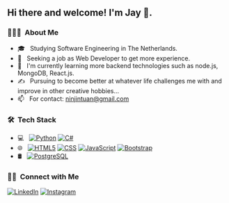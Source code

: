 <h2> Hi there and welcome! I'm Jay 👋.</h2>

<h3> 👨🏻‍💻 &nbsp;About Me </h3>

- 🎓 &nbsp; Studying Software Engineering in The Netherlands.
- 💼 &nbsp; Seeking a job as Web Developer to get more experience.
- 🌱 &nbsp; I'm currently learning more backend technologies such as node.js, MongoDB, React.js.
- ✍️ &nbsp; Pursuing to become better at whatever life challenges me with and improve in other creative hobbies...
- 📫 &nbsp; For contact: ninjintuan@gmail.com

<h3> 🛠 &nbsp;Tech Stack</h3>

- 💻 &nbsp;
  [![Python](https://img.shields.io/badge/Python-3776AB?style=for-the-badge&logo=python&logoColor=white)](#)
  [![C#](https://img.shields.io/badge/C%23-239120?style=for-the-badge&logo=c-sharp&logoColor=white)](#)
- 🌐 &nbsp;
  [![HTML5](https://img.shields.io/badge/HTML5-E34F26?style=for-the-badge&logo=html5&logoColor=white)](#)
  [![CSS](https://img.shields.io/badge/CSS3-1572B6?style=for-the-badge&logo=css3&logoColor=white)](#)
  [![JavaScript](https://img.shields.io/badge/JavaScript-F7DF1E?style=for-the-badge&logo=javascript&logoColor=black)](#)
  [![Bootstrap](https://img.shields.io/badge/Bootstrap-563D7C?style=for-the-badge&logo=bootstrap&logoColor=white)](#)
- 🛢 &nbsp;
  [![PostgreSQL](https://img.shields.io/badge/PostgreSQL-316192?style=for-the-badge&logo=postgresql&logoColor=white)](#)

<h3> 🤝🏻 &nbsp;Connect with Me </h3>

<p>
<a href="https://www.linkedin.com/in/jay-narain-a177b319b/"><img alt="LinkedIn" src="https://img.shields.io/badge/LinkedIn-0077B5?style=for-the-badge&logo=linkedin&logoColor=white"></a>
<a href="https://www.instagram.com/ninjin96/"><img alt="Instagram" src="https://img.shields.io/badge/Instagram-E4405F?style=for-the-badge&logo=instagram&logoColor=white"></a>
</p>
